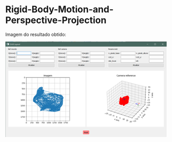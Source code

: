 # Rigid-Body-Motion-and-Perspective-Projection

Imagem do resultado obtido: <br>
<p />
<p align="center">
<img src="https://github.com/lorenzoppx/Rigid-Body-Motion-and-Perspective-Projection/blob/main/prints/print1.png" width="600">
<p />
<br>
